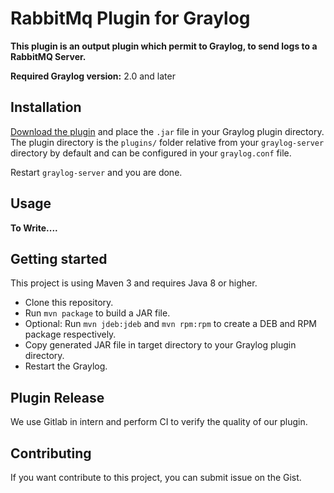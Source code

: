 # RabbitMq Plugin for Graylog


__This plugin is an output plugin which permit to Graylog, to send logs to a RabbitMQ Server.__

**Required Graylog version:** 2.0 and later

Installation
------------

[Download the plugin](https://github.com/https://git.nexylan.net/hdevigne/graylog-rabbitmq/releases)
and place the `.jar` file in your Graylog plugin directory. The plugin directory
is the `plugins/` folder relative from your `graylog-server` directory by default
and can be configured in your `graylog.conf` file.

Restart `graylog-server` and you are done.

Usage
-----

__To Write....__


Getting started
---------------

This project is using Maven 3 and requires Java 8 or higher.

* Clone this repository.
* Run `mvn package` to build a JAR file.
* Optional: Run `mvn jdeb:jdeb` and `mvn rpm:rpm` to create a DEB and RPM package respectively.
* Copy generated JAR file in target directory to your Graylog plugin directory.
* Restart the Graylog.

Plugin Release
--------------
We use Gitlab in intern and perform CI to verify the quality of our plugin.


Contributing
--------------
If you want contribute to this project, you can submit issue on the Gist. 